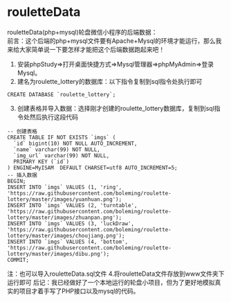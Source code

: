 # rouletteData
rouletteData(php+mysql)轮盘微信小程序的后端数据：<br/>
前言：这个后端的php+mysql文件要有Apache+Mysql的环境才能运行，那么我来给大家简单说一下要怎样才能把这个后端数据跑起来吧！

1. 安装phpStudy=>打开桌面快捷方式=>Mysql管理器=>phpMyAdmin=>登录Mysql。
2. 建名为roulette_lottery的数据库：以下指令复制到sql指令处执行即可
```
CREATE DATABASE `roulette_lottery`;
```
3. 创建表格并导入数据：选择刚才创建的roulette_lottery数据库，复制到sql指令处然后执行这段代码
```
-- 创建表格
CREATE TABLE IF NOT EXISTS `imgs` (
  `id` bigint(10) NOT NULL AUTO_INCREMENT,
  `name` varchar(99) NOT NULL,
  `img_url` varchar(99) NOT NULL,
  PRIMARY KEY (`id`)
) ENGINE=MyISAM  DEFAULT CHARSET=utf8 AUTO_INCREMENT=5;
-- 插入数据
BEGIN;
INSERT INTO `imgs` VALUES (1, 'ring', 'https://raw.githubusercontent.com/boleming/roulette-lottery/master/images/yuanhuan.png');
INSERT INTO `imgs` VALUES (2, 'turntable', 'https://raw.githubusercontent.com/boleming/roulette-lottery/master/images/zhuanpan.png');
INSERT INTO `imgs` VALUES (3, 'luckDraw', 'https://raw.githubusercontent.com/boleming/roulette-lottery/master/images/choujiang.png');
INSERT INTO `imgs` VALUES (4, 'bottom', 'https://raw.githubusercontent.com/boleming/roulette-lottery/master/images/dibu.png');
COMMIT;
```
注：也可以导入rouletteData.sql文件
4.将rouletteData文件存放到www文件夹下运行即可
后记：我已经做好了一个本地运行的轮盘小项目，但为了更好地模拟真实的项目才着手写了PHP接口以及mysql的代码。
